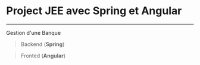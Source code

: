 # Project JEE avec Spring et Angular
------
Gestion d'une Banque
> Backend (**Spring**)

> Fronted (**Angular**)
